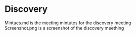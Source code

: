 # Discovery

Mintues.md is the meeting mintutes for the discovery meeting
Screenshot.png is a screenshot of the discovery meething
